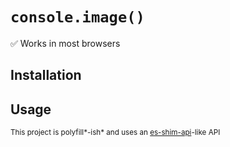 # `console.image()`

✅ Works in most browsers

## Installation

## Usage

<sup>This project is polyfill*-ish* and uses an [es-shim-api]-like API</sup>

[es-shim-api]: https://github.com/es-shims/es-shim-api
